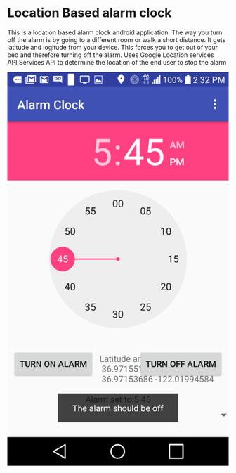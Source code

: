 # Location Based alarm clock

This is a location based alarm clock android application. 
The way you turn off the alarm is by going to a different room or walk a short distance. 
It gets latitude and logitude from your device.
This forces you to get out of your bed and therefore turning off the alarm.
Uses Google Location services API,Services API to determine the location of the end user to stop the alarm






![main](https://github.com/shafihaque7/AlarmClock/blob/master/Screenshot_1.png)




